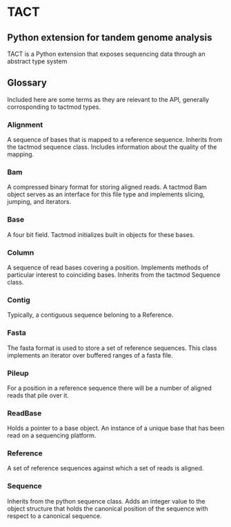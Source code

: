 TACT
====
Python extension for tandem genome analysis
-------------------------------------------

TACT is a Python extension that exposes sequencing data through an abstract
type system

Glossary
--------

Included here are some terms as they are relevant to the API, generally
corrosponding to tactmod types.

### Alignment
A sequence of bases that is mapped to a reference sequence.  Inherits from
the tactmod sequence class.  Includes information about the quality of the
mapping.

### Bam
A compressed binary format for storing aligned reads.  A tactmod Bam object
serves as an interface for this file type and implements slicing, jumping,
and iterators.

### Base
A four bit field.  Tactmod initializes built in objects for these bases.

### Column
A sequence of read bases covering a position.  Implements methods of 
particular interest to coinciding bases.  Inherits from the tactmod 
Sequence class.

### Contig
Typically, a contiguous sequence beloning to a Reference.

### Fasta
The fasta format is used to store a set of reference sequences.  This 
class implements an iterator over buffered ranges of a fasta file.

### Pileup
For a position in a reference sequence there will be a number of aligned
reads that pile over it.

### ReadBase
Holds a pointer to a base object.  An instance of a unique base that has
been read on a sequencing platform.

### Reference
A set of reference sequences against which a set of reads is aligned.

### Sequence
Inherits from the python sequence class.  Adds an integer value to the
object structure that holds the canonical position of the sequence with
respect to a canonical sequence.
